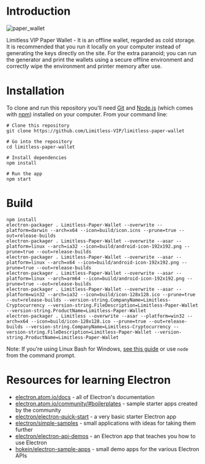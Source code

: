 # Introduction

![paper_wallet](https://user-images.githubusercontent.com/6529101/71620736-daf3fd00-2bcb-11ea-8af7-1b76241d97a3.jpg)

Limitless VIP Paper Wallet - It is an offline wallet, regarded as cold storage. It is
recommended that you run it locally on your computer instead of generating the
keys directly on the site. For the extra paranoid; you can run the generator
and print the wallets using a secure offline environment and correctly wipe the
environment and printer memory after use.

# Installation

To clone and run this repository you'll need [Git](https://git-scm.com) and
[Node.js](https://nodejs.org/en/download/) (which comes with [npm](http://npmjs.com))
installed on your computer. From your command line:

```
# Clone this repository
git clone https://github.com/Limitless-VIP/limitless-paper-wallet

# Go into the repository
cd limitless-paper-wallet

# Install dependencies
npm install

# Run the app
npm start
```

# Build

```
npm install
electron-packager . Limitless-Paper-Wallet --overwrite --platform=darwin --arch=x64 --icon=build/icon.icns --prune=true --out=release-builds
electron-packager . Limitless-Paper-Wallet --overwrite --asar --platform=linux --arch=ia32 --icon=build/android-icon-192x192.png --prune=true --out=release-builds
electron-packager . Limitless-Paper-Wallet --overwrite --asar --platform=linux --arch=x64 --icon=build/android-icon-192x192.png --prune=true --out=release-builds
electron-packager . Limitless-Paper-Wallet --overwrite --asar --platform=linux --arch=arm64 --icon=build/android-icon-192x192.png --prune=true --out=release-builds
electron-packager . Limitless-Paper-Wallet --overwrite --asar --platform=win32 --arch=ia32 --icon=build/icon-128x128.ico --prune=true --out=release-builds --version-string.CompanyName=Limitless-Cryptocurrency --version-string.FileDescription=Limitless-Paper-Wallet --version-string.ProductName=Limitless-Paper-Wallet
electron-packager . Limitless --overwrite --asar --platform=win32 --arch=x64 --icon=build/icon-128x128.ico --prune=true --out=release-builds --version-string.CompanyName=Limitless-Cryptocurrency --version-string.FileDescription=Limitless-Paper-Wallet --version-string.ProductName=Limitless-Paper-Wallet
```

Note: If you're using Linux Bash for Windows, [see this guide](https://www.howtogeek.com/261575/how-to-run-graphical-linux-desktop-applications-from-windows-10s-bash-shell/)
or use `node` from the command prompt.

# Resources for learning Electron

* [electron.atom.io/docs](http://electron.atom.io/docs) - all of Electron's documentation
* [electron.atom.io/community/#boilerplates](http://electron.atom.io/community/#boilerplates) - sample starter apps created by the community
* [electron/electron-quick-start](https://github.com/electron/electron-quick-start) - a very basic starter Electron app
* [electron/simple-samples](https://github.com/electron/simple-samples) - small applications with ideas for taking them further
* [electron/electron-api-demos](https://github.com/electron/electron-api-demos) - an Electron app that teaches you how to use Electron
* [hokein/electron-sample-apps](https://github.com/hokein/electron-sample-apps) - small demo apps for the various Electron APIs
